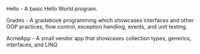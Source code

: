 Hello - A basic Hello World program.

Grades - A gradebook programming which showcases interfaces and other OOP practices, flow control, exception handling, events, and unit testing. 

AcmeApp - A small vendor app that showcases collection types, generics, interfaces, and LINQ